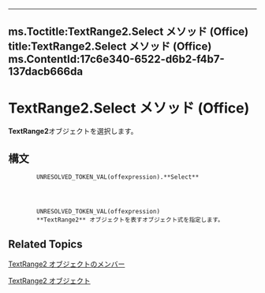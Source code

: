 

---
ms.Toctitle:TextRange2.Select メソッド (Office)
title:TextRange2.Select メソッド (Office)
ms.ContentId:17c6e340-6522-d6b2-f4b7-137dacb666da
---
# TextRange2.Select メソッド (Office)




**TextRange2**オブジェクトを選択します。

## 構文

            UNRESOLVED_TOKEN_VAL(offexpression).**Select**




            UNRESOLVED_TOKEN_VAL(offexpression)
            **TextRange2** オブジェクトを表すオブジェクト式を指定します。



## Related Topics

[TextRange2 オブジェクトのメンバー](26daffff-b9ef-fd94-f5b7-ed3a09840cb6.md)

[TextRange2 オブジェクト](a6a59c9b-9b64-c1e2-2e98-a1f99025c877.md)




